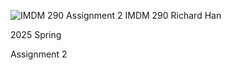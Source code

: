 ![IMDM 290 Assignment 2]([IMDM%20290%20assignment1.png](https://github.com/hanrichard1236/IMDM290-2025S/blob/main/IMDM%20290%20asignment1.png?raw=true))
IMDM 290 Richard Han

2025 Spring

Assignment 2


